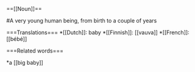 ==[[Noun]]==

#A very young human being, from birth to a couple of years

===Translations===
*[[Dutch]]: baby
*[[Finnish]]: [[vauva]]
*[[French]]: [[bébé]]

===Related words===

*a [[big baby]]